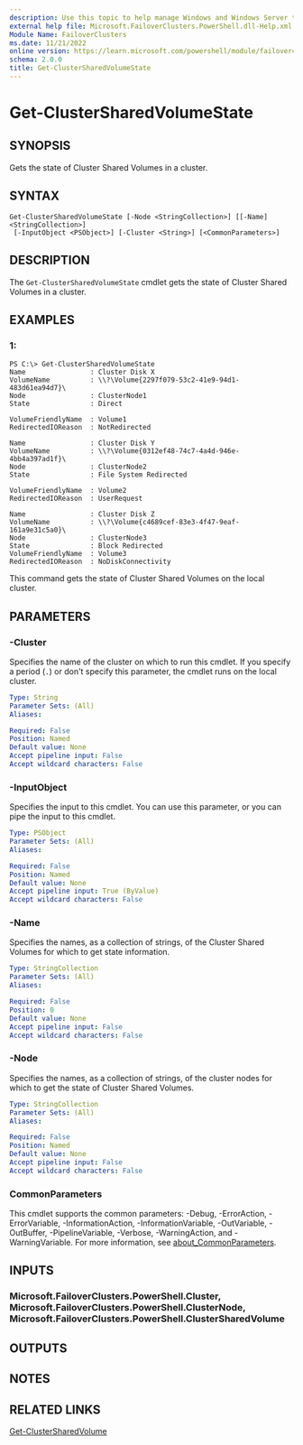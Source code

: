 ```yaml
---
description: Use this topic to help manage Windows and Windows Server technologies with Windows PowerShell.
external help file: Microsoft.FailoverClusters.PowerShell.dll-Help.xml
Module Name: FailoverClusters
ms.date: 11/21/2022
online version: https://learn.microsoft.com/powershell/module/failoverclusters/get-clustersharedvolumestate?view=windowsserver2022-ps&wt.mc_id=ps-gethelp
schema: 2.0.0
title: Get-ClusterSharedVolumeState
---
```


# Get-ClusterSharedVolumeState

## SYNOPSIS
Gets the state of Cluster Shared Volumes in a cluster.

## SYNTAX

```
Get-ClusterSharedVolumeState [-Node <StringCollection>] [[-Name] <StringCollection>]
 [-InputObject <PSObject>] [-Cluster <String>] [<CommonParameters>]
```

## DESCRIPTION

The `Get-ClusterSharedVolumeState` cmdlet gets the state of Cluster Shared Volumes in a cluster.

## EXAMPLES

### 1:

```
PS C:\> Get-ClusterSharedVolumeState
Name                : Cluster Disk X 
VolumeName          : \\?\Volume{2297f079-53c2-41e9-94d1-483d61ea94d7}\
Node                : ClusterNode1
State               : Direct

VolumeFriendlyName  : Volume1
RedirectedIOReason  : NotRedirected

Name                : Cluster Disk Y 
VolumeName          : \\?\Volume{0312ef48-74c7-4a4d-946e-4bb4a397ad1f}\
Node                : ClusterNode2
State               : File System Redirected

VolumeFriendlyName  : Volume2
RedirectedIOReason  : UserRequest

Name                : Cluster Disk Z 
VolumeName          : \\?\Volume{c4689cef-83e3-4f47-9eaf-161a9e31c5a0}\
Node                : ClusterNode3
State               : Block Redirected
VolumeFriendlyName  : Volume3
RedirectedIOReason  : NoDiskConnectivity
```

This command gets the state of Cluster Shared Volumes on the local cluster.

## PARAMETERS

### -Cluster

Specifies the name of the cluster on which to run this cmdlet. If you specify a period (`.`) or
don't specify this parameter, the cmdlet runs on the local cluster.

```yaml
Type: String
Parameter Sets: (All)
Aliases: 

Required: False
Position: Named
Default value: None
Accept pipeline input: False
Accept wildcard characters: False
```

### -InputObject

Specifies the input to this cmdlet. You can use this parameter, or you can pipe the input to this
cmdlet.

```yaml
Type: PSObject
Parameter Sets: (All)
Aliases: 

Required: False
Position: Named
Default value: None
Accept pipeline input: True (ByValue)
Accept wildcard characters: False
```

### -Name

Specifies the names, as a collection of strings, of the Cluster Shared Volumes for which to get
state information.

```yaml
Type: StringCollection
Parameter Sets: (All)
Aliases: 

Required: False
Position: 0
Default value: None
Accept pipeline input: False
Accept wildcard characters: False
```

### -Node

Specifies the names, as a collection of strings, of the cluster nodes for which to get the state of
Cluster Shared Volumes.

```yaml
Type: StringCollection
Parameter Sets: (All)
Aliases: 

Required: False
Position: Named
Default value: None
Accept pipeline input: False
Accept wildcard characters: False
```

### CommonParameters

This cmdlet supports the common parameters: -Debug, -ErrorAction, -ErrorVariable,
-InformationAction, -InformationVariable, -OutVariable, -OutBuffer, -PipelineVariable, -Verbose,
-WarningAction, and -WarningVariable. For more information, see
[about_CommonParameters](https://go.microsoft.com/fwlink/?LinkID=113216).

## INPUTS

### Microsoft.FailoverClusters.PowerShell.Cluster, Microsoft.FailoverClusters.PowerShell.ClusterNode, Microsoft.FailoverClusters.PowerShell.ClusterSharedVolume

## OUTPUTS

## NOTES

## RELATED LINKS

[Get-ClusterSharedVolume](./Get-ClusterSharedVolume.md)
